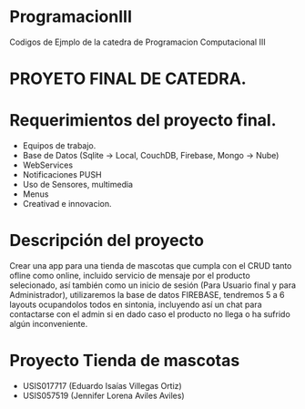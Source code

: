 # ProgramacionIII
Codigos de Ejmplo de la catedra de Programacion Computacional III

# PROYETO FINAL DE CATEDRA.
# Requerimientos del proyecto final.
* Equipos de trabajo.
* Base de Datos (Sqlite -> Local, CouchDB, Firebase, Mongo -> Nube)
* WebServices
* Notificaciones PUSH
* Uso de Sensores, multimedia
* Menus 
* Creativad e innovacion.
# Descripción del proyecto
Crear una app para una tienda de mascotas que cumpla con el CRUD tanto ofline como online, incluido servicio de mensaje por el producto selecionado, así también como un inicio de sesión (Para Usuario final y para Administrador), utilizaremos la base de datos FIREBASE, tendremos 5 a 6 layouts ocupandolos todos en sintonia, incluyendo así un chat para contactarse con el admin si en dado caso el producto no llega o ha sufrido algún inconveniente.

# Proyecto Tienda de mascotas
* USIS017717 (Eduardo Isaías Villegas Ortiz)
* USIS057519 (Jennifer Lorena Aviles Aviles)
